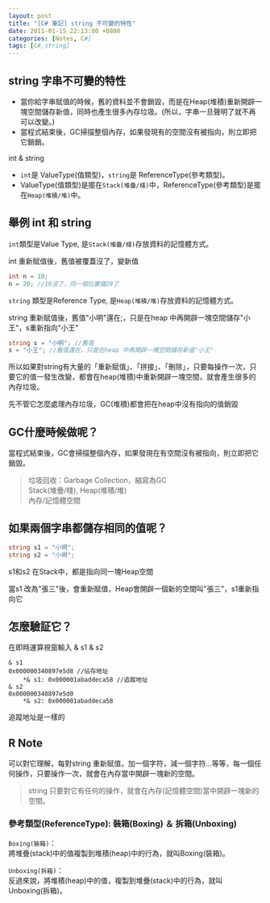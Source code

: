 ```yaml
---
layout: post
title: "[C# 筆記] string 不可變的特性"
date: 2011-01-15 22:13:00 +0800
categories: [Notes, C#]
tags: [C#,string]
---
```


## string 字串不可變的特性
- 當你給字串賦值的時候，舊的資料並不會銷毀，而是在Heap(堆積)重新開辟一塊空間儲存新值，同時也產生很多內存垃圾。(所以，字串一旦聲明了就不再可以改變。)  
- 當程式結束後，GC掃描整個內存，如果發現有的空間沒有被指向，則立即把它銷銷。  

int & string
- `int`是 ValueType(值類型)，`string`是 ReferenceType(參考類型)。
- ValueType(值類型)是擺在`Stack(堆疊/棧)`中，ReferenceType(參考類型)是擺在`Heap(堆積/堆)`中。
 
## 舉例 int 和 string
`int`類型是Value Type, 是`Stack(堆疊/棧)`存放資料的記憶體方式。  

int 重新賦值後，舊值被覆蓋沒了，變新值  
```c#
int n = 10;
n = 20; //10沒了，同一個位置儲20了
```
`string` 類型是Reference Type, 是`Heap(堆積/堆)`存放資料的記憶體方式。  

string 重新賦值後，舊值"小明"還在;，只是在heap 中再開辟一塊空間儲存"小王"，s重新指向"小王"  
```c#
string s = "小明"; //舊值
s = "小王"; //舊值還在，只是在heap 中再開辟一塊空間儲存新值"小王"
```

所以如果對string有大量的「重新賦值」、「拼接」、「刪除」，只要每操作一次，只要它的值一發生改變，都會在heap(堆積)中重新開辟一塊空間，就會產生很多的內存垃圾。  

先不管它怎麼處理內存垃圾，GC(堆積)都會把在heap中沒有指向的值銷毀  

## GC什麼時候做呢？
當程式結束後，GC會掃描整個內存，如果發現在有空間沒有被指向，則立即把它銷毀。  

> 垃圾回收：Garbage Collection，縮寫為GC   
> Stack(堆疊/棧), Heap(堆積/堆)  
> 內存/記憶體空間  

## 如果兩個字串都儲存相同的值呢？
```c#
string s1 = "小明";
string s2 = "小明";
```
s1和s2 在Stack中，都是指向同一塊Heap空間  

當s1 改為"張三"後，會重新賦值，Heap會開辟一個新的空間叫"張三"，s1重新指向它

## 怎麼驗証它？
在即時運算視窗輸入 & s1 & s2
```text
& s1
0x000000340897e5d8 //佔存地址
    *& s1: 0x000001abaddeca58 //追蹤地址
& s2
0x000000340897e5d0
    *& s2: 0x000001abaddeca58

```
追蹤地址是一樣的

## R Note

可以對它理解，每對string 重新賦值，加一個字符，減一個字符…等等，每一個任何操作，只要操作一次，就會在內存當中開辟一塊新的空間。

> string 只要對它有任何的操作，就會在內存(記憶體空間)當中開辟一塊新的空間。


### 參考類型(ReferenceType): 裝箱(Boxing) ＆ 拆箱(Unboxing)
`Boxing(裝箱)`：  
將堆疊(stack)中的值複製到堆積(heap)中的行為，就叫Boxing(裝箱)。  

`Unboxing(拆箱)`：  
反過來說，將堆積(heap)中的值，複製到堆疊(stack)中的行為，就叫Unboxing(拆箱)。 
